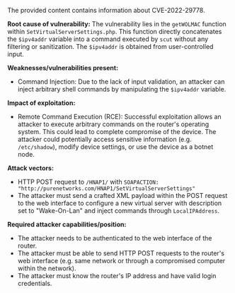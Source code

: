 The provided content contains information about CVE-2022-29778.

**Root cause of vulnerability:**
The vulnerability lies in the `getWOLMAC` function within `SetVirtualServerSettings.php`. This function directly concatenates the `$ipv4addr` variable into a command executed by `scut` without any filtering or sanitization. The `$ipv4addr` is obtained from user-controlled input.

**Weaknesses/vulnerabilities present:**
- Command Injection: Due to the lack of input validation, an attacker can inject arbitrary shell commands by manipulating the `$ipv4addr` variable.

**Impact of exploitation:**
- Remote Command Execution (RCE): Successful exploitation allows an attacker to execute arbitrary commands on the router's operating system. This could lead to complete compromise of the device. The attacker could potentially access sensitive information (e.g. `/etc/shadow`), modify device settings, or use the device as a botnet node.

**Attack vectors:**
- HTTP POST request to `/HNAP1/` with `SOAPACTION: "http://purenetworks.com/HNAP1/SetVirtualServerSettings"`
- The attacker must send a crafted XML payload within the POST request to the web interface to configure a new virtual server with description set to "Wake-On-Lan" and inject commands through `LocalIPAddress`.

**Required attacker capabilities/position:**
- The attacker needs to be authenticated to the web interface of the router.
- The attacker must be able to send HTTP POST requests to the router's web interface (e.g. same network or through a compromised computer within the network).
-  The attacker must know the router's IP address and have valid login credentials.